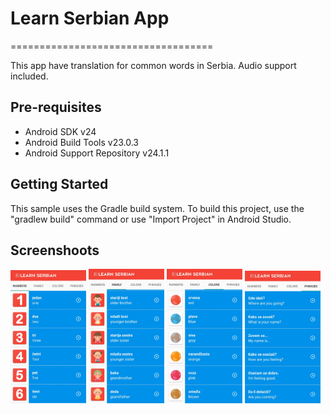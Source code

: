 # Learn Serbian App
===================================

This app have translation for common words in Serbia. Audio support included.

Pre-requisites
--------------

- Android SDK v24
- Android Build Tools v23.0.3
- Android Support Repository v24.1.1

Getting Started
---------------

This sample uses the Gradle build system. To build this project, use the
"gradlew build" command or use "Import Project" in Android Studio.

Screenshoots
---------------
<img src="screenshoots/en1.jpg" width="24%"> <img src="screenshoots/en2.jpg" width="24%"> <img src="screenshoots/en3.jpg" width="24%"> <img src="screenshoots/en4.jpg" width="24%"> 
